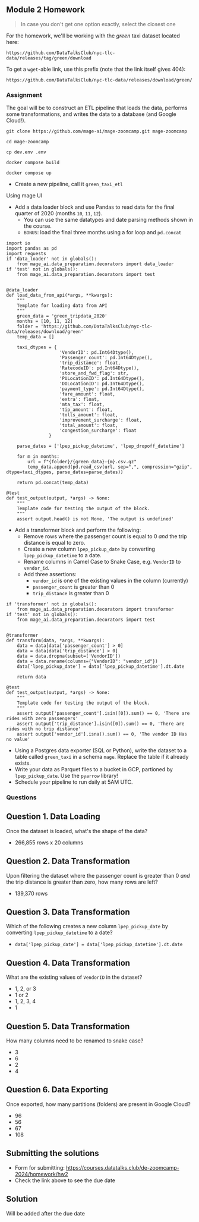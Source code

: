 ## Module 2 Homework

> In case you don't get one option exactly, select the closest one 

For the homework, we'll be working with the _green_ taxi dataset located here:

`https://github.com/DataTalksClub/nyc-tlc-data/releases/tag/green/download`

To get a `wget`-able link, use this prefix (note that the link itself gives 404):

`https://github.com/DataTalksClub/nyc-tlc-data/releases/download/green/`

### Assignment

The goal will be to construct an ETL pipeline that loads the data, performs some transformations, and writes the data to a database (and Google Cloud!).

```
git clone https://github.com/mage-ai/mage-zoomcamp.git mage-zoomcamp

cd mage-zoomcamp

cp dev.env .env

docker compose build

docker compose up
```

- Create a new pipeline, call it `green_taxi_etl`

Using mage UI

- Add a data loader block and use Pandas to read data for the final quarter of 2020 (months `10`, `11`, `12`).
  - You can use the same datatypes and date parsing methods shown in the course.
  - `BONUS`: load the final three months using a for loop and `pd.concat`

```
import io
import pandas as pd
import requests
if 'data_loader' not in globals():
    from mage_ai.data_preparation.decorators import data_loader
if 'test' not in globals():
    from mage_ai.data_preparation.decorators import test


@data_loader
def load_data_from_api(*args, **kwargs):
    """
    Template for loading data from API
    """
    green_data = 'green_tripdata_2020'
    months = [10, 11, 12]
    folder = 'https://github.com/DataTalksClub/nyc-tlc-data/releases/download/green'
    temp_data = []    
    
    taxi_dtypes = {
                    'VendorID': pd.Int64Dtype(),
                    'Passenger_count': pd.Int64Dtype(),
                    'trip_distance': float,
                    'RatecodeID': pd.Int64Dtype(),
                    'store_and_fwd_flag': str,
                    'PULocationID': pd.Int64Dtype(),
                    'DOLocationID': pd.Int64Dtype(),
                    'payment_type': pd.Int64Dtype(),
                    'fare_amount': float,
                    'extra': float,
                    'mta_tax': float,
                    'tip_amount': float,
                    'tolls_amount': float,
                    'improvement_surcharge': float,
                    'total_amount': float,
                    'congestion_surcharge': float
                }
    
    parse_dates = ['lpep_pickup_datetime', 'lpep_dropoff_datetime']

    for m in months:
        url = f"{folder}/{green_data}-{m}.csv.gz"
        temp_data.append(pd.read_csv(url, sep=",", compression="gzip", dtype=taxi_dtypes, parse_dates=parse_dates))
    
    return pd.concat(temp_data)

@test
def test_output(output, *args) -> None:
    """
    Template code for testing the output of the block.
    """
    assert output.head() is not None, 'The output is undefined'

```

- Add a transformer block and perform the following:
  - Remove rows where the passenger count is equal to 0 _and_ the trip distance is equal to zero.
  - Create a new column `lpep_pickup_date` by converting `lpep_pickup_datetime` to a date.
  - Rename columns in Camel Case to Snake Case, e.g. `VendorID` to `vendor_id`.
  - Add three assertions:
    - `vendor_id` is one of the existing values in the column (currently)
    - `passenger_count` is greater than 0
    - `trip_distance` is greater than 0

```
if 'transformer' not in globals():
    from mage_ai.data_preparation.decorators import transformer
if 'test' not in globals():
    from mage_ai.data_preparation.decorators import test


@transformer
def transform(data, *args, **kwargs):
    data = data[data['passenger_count'] > 0]
    data = data[data['trip_distance'] > 0]
    data = data.dropna(subset=['VendorID'])
    data = data.rename(columns={"VendorID": "vendor_id"})
    data['lpep_pickup_date'] = data['lpep_pickup_datetime'].dt.date

    return data

@test
def test_output(output, *args) -> None:
    """
    Template code for testing the output of the block.
    """
    assert output['passenger_count'].isin([0]).sum() == 0, 'There are rides with zero passengers'
    assert output['trip_distance'].isin([0]).sum() == 0, 'There are rides with no trip distance'
    assert output['vendor_id'].isna().sum() == 0, 'The vendor ID Has no value'
```

- Using a Postgres data exporter (SQL or Python), write the dataset to a table called `green_taxi` in a schema `mage`. Replace the table if it already exists.
- Write your data as Parquet files to a bucket in GCP, partioned by `lpep_pickup_date`. Use the `pyarrow` library!
- Schedule your pipeline to run daily at 5AM UTC.



### Questions

## Question 1. Data Loading

Once the dataset is loaded, what's the shape of the data?

* 266,855 rows x 20 columns

## Question 2. Data Transformation

Upon filtering the dataset where the passenger count is greater than 0 _and_ the trip distance is greater than zero, how many rows are left?

* 139,370 rows

## Question 3. Data Transformation

Which of the following creates a new column `lpep_pickup_date` by converting `lpep_pickup_datetime` to a date?

* `data['lpep_pickup_date'] = data['lpep_pickup_datetime'].dt.date`

## Question 4. Data Transformation

What are the existing values of `VendorID` in the dataset?

* 1, 2, or 3
* 1 or 2
* 1, 2, 3, 4
* 1

## Question 5. Data Transformation

How many columns need to be renamed to snake case?

* 3
* 6
* 2
* 4

## Question 6. Data Exporting

Once exported, how many partitions (folders) are present in Google Cloud?

* 96
* 56
* 67
* 108

## Submitting the solutions

* Form for submitting: https://courses.datatalks.club/de-zoomcamp-2024/homework/hw2
* Check the link above to see the due date
  
## Solution

Will be added after the due date